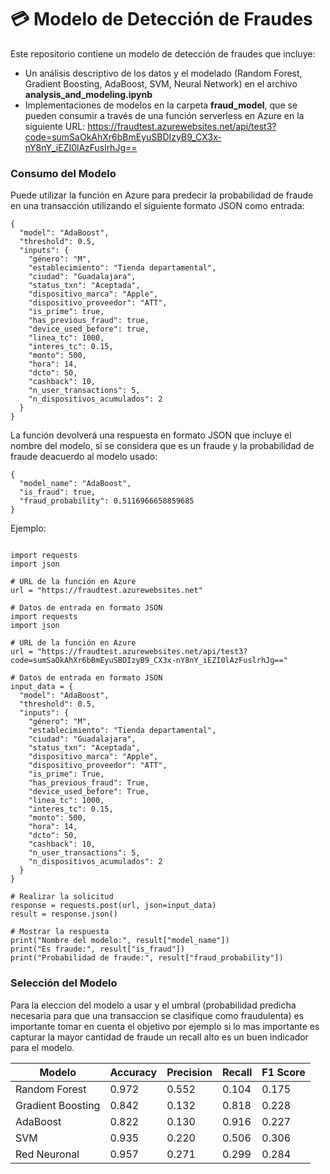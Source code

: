 #  :credit_card: Modelo de Detección de Fraudes 

Este repositorio contiene un modelo de detección de fraudes que incluye:
- Un análisis descriptivo de los datos y el modelado (Random Forest, Gradient Boosting, AdaBoost, SVM, Neural Network) en el archivo **analysis_and_modeling.ipynb** 
- Implementaciones de modelos en la carpeta **fraud_model**, que se pueden consumir a través de una función serverless en Azure en la siguiente URL: https://fraudtest.azurewebsites.net/api/test3?code=sumSaOkAhXr6bBmEyuSBDIzyB9_CX3x-nY8nY_iEZI0lAzFuslrhJg==

### Consumo del Modelo

Puede utilizar la función en Azure para predecir la probabilidad de fraude en una transacción utilizando el siguiente formato JSON como entrada:


```
{
  "model": "AdaBoost",
  "threshold": 0.5,
  "inputs": {
    "género": "M",
    "establecimiento": "Tienda departamental",
    "ciudad": "Guadalajara",
    "status_txn": "Aceptada",
    "dispositivo_marca": "Apple",
    "dispositivo_proveedor": "ATT",
    "is_prime": true,
    "has_previous_fraud": true,
    "device_used_before": true,
    "linea_tc": 1000,
    "interes_tc": 0.15,
    "monto": 500,
    "hora": 14,
    "dcto": 50,
    "cashback": 10,
    "n_user_transactions": 5,
    "n_dispositivos_acumulados": 2
  }
}
```
La función devolverá una respuesta en formato JSON que incluye el nombre del modelo, si se considera que es un fraude y la probabilidad de fraude deacuerdo al modelo usado:

```
{
  "model_name": "AdaBoost",
  "is_fraud": true,
  "fraud_probability": 0.5116966658859685
}
```

Ejemplo:
```

import requests
import json

# URL de la función en Azure
url = "https://fraudtest.azurewebsites.net"

# Datos de entrada en formato JSON
import requests
import json

# URL de la función en Azure
url = "https://fraudtest.azurewebsites.net/api/test3?code=sumSaOkAhXr6bBmEyuSBDIzyB9_CX3x-nY8nY_iEZI0lAzFuslrhJg=="

# Datos de entrada en formato JSON
input_data = {
  "model": "AdaBoost",
  "threshold": 0.5,
  "inputs": {
    "género": "M",
    "establecimiento": "Tienda departamental",
    "ciudad": "Guadalajara",
    "status_txn": "Aceptada",
    "dispositivo_marca": "Apple",
    "dispositivo_proveedor": "ATT",
    "is_prime": True,
    "has_previous_fraud": True,
    "device_used_before": True,
    "linea_tc": 1000,
    "interes_tc": 0.15,
    "monto": 500,
    "hora": 14,
    "dcto": 50,
    "cashback": 10,
    "n_user_transactions": 5,
    "n_dispositivos_acumulados": 2
  }
}

# Realizar la solicitud 
response = requests.post(url, json=input_data)
result = response.json()

# Mostrar la respuesta
print("Nombre del modelo:", result["model_name"])
print("Es fraude:", result["is_fraud"])
print("Probabilidad de fraude:", result["fraud_probability"])
```

### Selección del Modelo

Para la eleccion del modelo a usar y el umbral (probabilidad predicha necesaria para que una transaccion se clasifique como fraudulenta) es importante tomar en cuenta el objetivo por ejemplo si lo mas importante es capturar la mayor cantidad de fraude un recall alto es un buen indicador para el modelo.


| Modelo | Accuracy | Precision | Recall | F1 Score |
|---|---|---|---|---|
| Random Forest | 0.972 | 0.552 | 0.104 | 0.175 |
| Gradient Boosting | 0.842 | 0.132 | 0.818 | 0.228 |
| AdaBoost | 0.822 | 0.130 | 0.916 | 0.227 |
| SVM      | 0.935 | 0.220 | 0.506 | 0.306 |
| Red Neuronal | 0.957 | 0.271 | 0.299 | 0.284 |










